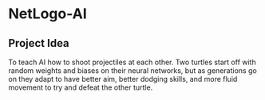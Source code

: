 # NetLogo-AI

## Project Idea
To teach AI how to shoot projectiles at each other. Two turtles start off with random weights and biases on their neural networks, but as generations go on they adapt to have better aim, better dodging skills, and more fluid movement to try and defeat the other turtle. 

